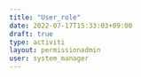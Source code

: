 ```yaml
---
title: "User_role"
date: 2022-07-17T15:33:03+09:00
draft: true
type: activiti
layout: permissionadmin
user: system_manager
---
```


